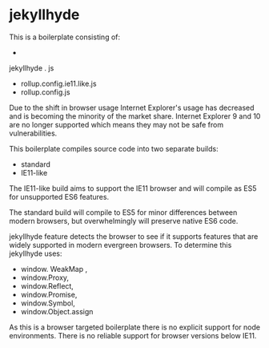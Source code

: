 # jekyllhyde


This is a boilerplate consisting of:

- 
jekyllhyde
.
js
 
- rollup.config.ie11.like.js
- rollup.config.js

Due to the shift in browser usage Internet Explorer's usage has decreased and is
becoming the minority of the market share. Internet Explorer 9 and 10 are no longer 
supported which means they may not be safe from vulnerabilities.

This boilerplate compiles source code into two separate builds:
- standard 
- IE11-like

The IE11-like build aims to support the IE11 browser and will compile as ES5 for 
unsupported ES6 features.

The standard build will compile to ES5 for minor differences between modern browsers,
but overwhelmingly will preserve native ES6 code.


jekyllhyde
 feature detects the browser to see if it supports features that are widely supported 
in modern evergreen browsers. To determine this 
jekyllhyde
 uses: 

- window.
WeakMap
,
- window.Proxy,
- window.Reflect,
- window.Promise,
- window.Symbol,
- window.Object.assign

As this is a browser targeted boilerplate there is no explicit support for node environments.
There is no reliable support for browser versions below IE11.